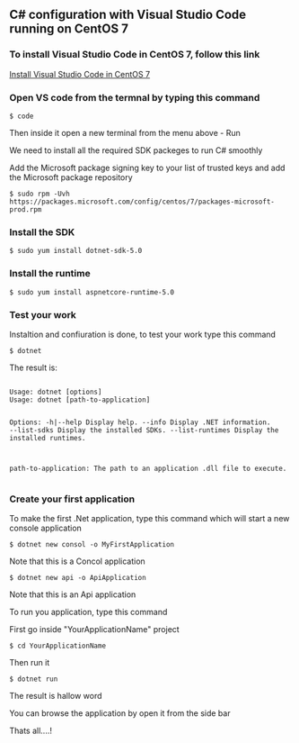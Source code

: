 ## C# configuration with Visual Studio Code running on CentOS 7
### To install Visual Studio Code in CentOS 7, follow this link
<a href ="https://mbmasadeh.github.io/VisualStudioCodeSetupCentOS" target="_blank"> Install Visual Studio Code in CentOS 7</a>

### Open VS code from the termnal by typing this command
<pre><code>$ code </code></pre>

<p>Then inside it open a new terminal from the menu above - Run </p>
<p>We need to install all the required SDK packeges to run C# smoothly</p>

Add the Microsoft package signing key to your list of trusted keys and add the Microsoft package repository
<pre><code>$ sudo rpm -Uvh https://packages.microsoft.com/config/centos/7/packages-microsoft-prod.rpm</code></pre>

### Install the SDK
<pre><code>$ sudo yum install dotnet-sdk-5.0 </code></pre>

### Install the runtime
<pre><code>$ sudo yum install aspnetcore-runtime-5.0</code></pre>

### Test your work
<p>Instaltion and confiuration is done, to test your work type this command</p>
<pre><code>$ dotnet </code></pre>

<p>The result is:</p>
<pre><code>
Usage: dotnet [options]
Usage: dotnet [path-to-application]

Options:
  -h|--help         Display help.
  --info            Display .NET information.
  --list-sdks       Display the installed SDKs.
  --list-runtimes   Display the installed runtimes.

path-to-application:
  The path to an application .dll file to execute.
  </code></pre>

### Create your first application
<p>To make the first .Net application, type this command which will start a new console application</p>
<pre><code>$ dotnet new consol -o MyFirstApplication </code></pre>
<p>Note that this is a Concol application</p>

<pre><code>$ dotnet new api -o ApiApplication </code></pre>
<p>Note that this is an Api application</p>
<p>To run you application, type this command <p>
<p>First go inside "YourApplicationName" project</p>
<pre><code>$ cd YourApplicationName </code></pre>

<p>Then run it</p>
<pre><code>$ dotnet run </code></pre>

<p>The result is hallow word</p>
<p>You can browse the application by open it from the side bar</p>
<p>Thats all....!</p>
